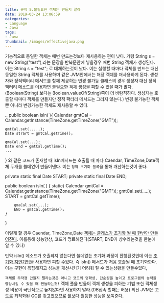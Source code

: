 ```yaml
---
title: 규칙 5.불필요한 객체는 만들지 말라
date: 2019-03-24 13:06:59
categories:
- Language
- Java
tags:
- Java
thumbnail: /images/effectivejava.png
---
```



기능적으로 동일한 객체는 매번 만드는것보다 재사용하는 편이 낫다.
가령 String s = new String("test");라는 문장을 반복문안에 넣을경우 매번 String 객체가 생성된다.
이는 String s = "test"; 로 대체하는것이 낫다. 이는 실행할 때마다 객체를 만드는 대신 동일한 String 객체를 사용하며 같은 JVM안에서는 해당 객체를 재사용하게 된다.
생성자와 정적팩터리 메서드를 함께 제공하는 변경 불가능 클래스의 경우 생성자 대신 정적 팩터리 메소드를 이용하면 불필요한 객체 생성을 피할 수 있을 때가 많다. (Boolean(String) 보다는 Boolean.valueOf(String)쪽이 더 바람직하다. 생성자는 호출할 때마다 객체를 만들지만 정적 팩터리 메서드는 그러지 않는다.) 변경 불가능한 객체 뿐 아니라 변경가능한 객체도 재사용할 수 있다.

..
public boolean isIn( ){
	Calendar gmtCal = Calendar.getInstance(TimeZone.getTimeZone("GMT"));

	gmtCal.set(.....);
	Date strart = gmtCal.getTime();

	gmaCal.set(...);
	Date end = gmtCal.getTime();
	...
}
와 같은 코드가 존재할 때 isIn메서드는 호출될 때 마다 Caendar, TimeZone,Date객체 두개를 쓸데없이 만들어낸다.
이는 `정적 초기화 블록`을 통해 개선하는것이 좋다.

private static final Date START;
private static final Date END;

public boolean isIn( ) {
	static{
		Calendar gmtCal = Calendar.getInstance(TimeZone.getTimeZone("GMT"));
		gmtCal.set(.....);
		START = gmtCal.getTime();

		gmaCal.set(...);
		END = gmtCal.getTime();
	}
}

이렇게 할 경우 Caendar, TimeZone,Date <u>객체는 클래스가 초기화 될 때 한번만 만들어진다</u>. 이를통해 성능향상, 코드가 명료해진다(START, END가 상수라는것을 한눈에 알 수 있다)

만약 isIn() 메소드가 호출되지 않는다면 쓸데없는 초기화 과정이 진행된것인데 이는 <u>초기화 지연기법</u>을 사용하면 피할 수있다. 즉 isIn() 메서드가 처음 호출될 때 초기화한다. 이는 구현이 복잡해지고 성능을 개선시키기 어려워 질 수 있는상황을 만들수있다,

`객체를 무작정 만들지 말라는것은 아니고 코드의 명확성, 단순성을 높이고 프로그램의 능력을 향상시킬 수 있을 때 만들라는것!`
객체 풀을 만들어 객체 생성을 피하는 기법 또한 객체생성 비용이 극단적으로 높지않다면 사용하지 말라.(DB접속 할때는 허용) 최신 JVM은 고도로 최적화된 GC를 갖고있으므로 풀보다 월등한 성능을 보여준다.
